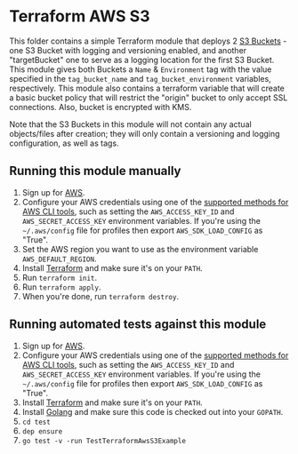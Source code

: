# Terraform AWS S3

This folder contains a simple Terraform module that deploys 2 [S3
Buckets](https://aws.amazon.com/s3/) - one S3 Bucket with logging and versioning enabled, and another "targetBucket" one to serve as a
logging location for the first S3 Bucket. This module gives both Buckets a `Name` & `Environment` tag with the value 
specified in the `tag_bucket_name` and `tag_bucket_environment` variables, respectively. This module also contains a terraform variable 
that will create a basic bucket policy that will restrict the "origin" bucket to only accept SSL connections.
Also, bucket is encrypted with KMS.

Note that the S3 Buckets in this module will not contain any actual objects/files after creation; they will only contain a 
versioning and logging configuration, as well as tags.


## Running this module manually

1. Sign up for [AWS](https://aws.amazon.com/).
1. Configure your AWS credentials using one of the [supported methods for AWS CLI
   tools](https://docs.aws.amazon.com/cli/latest/userguide/cli-chap-getting-started.html), such as setting the
   `AWS_ACCESS_KEY_ID` and `AWS_SECRET_ACCESS_KEY` environment variables. If you're using the `~/.aws/config` file for profiles then export `AWS_SDK_LOAD_CONFIG` as "True".
1. Set the AWS region you want to use as the environment variable `AWS_DEFAULT_REGION`.
1. Install [Terraform](https://www.terraform.io/) and make sure it's on your `PATH`.
1. Run `terraform init`.
1. Run `terraform apply`.
1. When you're done, run `terraform destroy`.




## Running automated tests against this module

1. Sign up for [AWS](https://aws.amazon.com/).
1. Configure your AWS credentials using one of the [supported methods for AWS CLI
   tools](https://docs.aws.amazon.com/cli/latest/userguide/cli-chap-getting-started.html), such as setting the
   `AWS_ACCESS_KEY_ID` and `AWS_SECRET_ACCESS_KEY` environment variables. If you're using the `~/.aws/config` file for profiles then export `AWS_SDK_LOAD_CONFIG` as "True".
1. Install [Terraform](https://www.terraform.io/) and make sure it's on your `PATH`.
1. Install [Golang](https://golang.org/) and make sure this code is checked out into your `GOPATH`.
1. `cd test`
1. `dep ensure`
1. `go test -v -run TestTerraformAwsS3Example`
